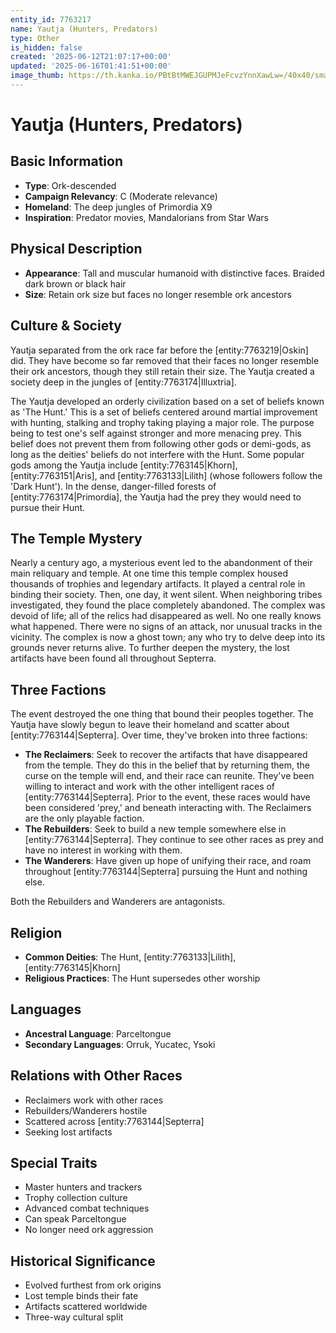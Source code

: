 ```yaml
---
entity_id: 7763217
name: Yautja (Hunters, Predators)
type: Other
is_hidden: false
created: '2025-06-12T21:07:17+00:00'
updated: '2025-06-16T01:41:51+00:00'
image_thumb: https://th.kanka.io/PBtBtMWEJGUPMJeFcvzYnnXawLw=/40x40/smart/src/campaigns/322885/9f0da5c9-7e5c-43a2-bfb3-dbae385d05e1.png
---
```


# Yautja (Hunters, Predators)

## Basic Information

- **Type**: Ork-descended
- **Campaign Relevancy**: C (Moderate relevance)
- **Homeland**: The deep jungles of Primordia X9
- **Inspiration**: Predator movies, Mandalorians from Star Wars

## Physical Description

- **Appearance**: Tall and muscular humanoid with distinctive faces. Braided dark brown or black hair
- **Size**: Retain ork size but faces no longer resemble ork ancestors

## Culture & Society

Yautja separated from the ork race far before the [entity:7763219|Oskin] did. They have become so far removed that their faces no longer resemble their ork ancestors, though they still retain their size. The Yautja created a society deep in the jungles of [entity:7763174|Illuxtria].

The Yautja developed an orderly civilization based on a set of beliefs known as 'The Hunt.' This is a set of beliefs centered around martial improvement with hunting, stalking and trophy taking playing a major role. The purpose being to test one's self against stronger and more menacing prey. This belief does not prevent them from following other gods or demi-gods, as long as the deities' beliefs do not interfere with the Hunt. Some popular gods among the Yautja include [entity:7763145|Khorn], [entity:7763151|Aris], and [entity:7763133|Lilith] (whose followers follow the 'Dark Hunt'). In the dense, danger-filled forests of [entity:7763174|Primordia], the Yautja had the prey they would need to pursue their Hunt.

## The Temple Mystery

Nearly a century ago, a mysterious event led to the abandonment of their main reliquary and temple. At one time this temple complex housed thousands of trophies and legendary artifacts. It played a central role in binding their society. Then, one day, it went silent. When neighboring tribes investigated, they found the place completely abandoned. The complex was devoid of life; all of the relics had disappeared as well. No one really knows what happened. There were no signs of an attack, nor unusual tracks in the vicinity. The complex is now a ghost town; any who try to delve deep into its grounds never returns alive. To further deepen the mystery, the lost artifacts have been found all throughout Septerra.

## Three Factions

The event destroyed the one thing that bound their peoples together. The Yautja have slowly begun to leave their homeland and scatter about [entity:7763144|Septerra]. Over time, they've broken into three factions:

- **The Reclaimers**: Seek to recover the artifacts that have disappeared from the temple. They do this in the belief that by returning them, the curse on the temple will end, and their race can reunite. They've been willing to interact and work with the other intelligent races of [entity:7763144|Septerra]. Prior to the event, these races would have been considered 'prey,' and beneath interacting with. The Reclaimers are the only playable faction.
- **The Rebuilders**: Seek to build a new temple somewhere else in [entity:7763144|Septerra]. They continue to see other races as prey and have no interest in working with them.
- **The Wanderers**: Have given up hope of unifying their race, and roam throughout [entity:7763144|Septerra] pursuing the Hunt and nothing else.

Both the Rebuilders and Wanderers are antagonists.

## Religion

- **Common Deities**: The Hunt, [entity:7763133|Lilith], [entity:7763145|Khorn]
- **Religious Practices**: The Hunt supersedes other worship

## Languages

- **Ancestral Language**: Parceltongue
- **Secondary Languages**: Orruk, Yucatec, Ysoki

## Relations with Other Races

- Reclaimers work with other races
- Rebuilders/Wanderers hostile
- Scattered across [entity:7763144|Septerra]
- Seeking lost artifacts

## Special Traits

- Master hunters and trackers
- Trophy collection culture
- Advanced combat techniques
- Can speak Parceltongue
- No longer need ork aggression

## Historical Significance

- Evolved furthest from ork origins
- Lost temple binds their fate
- Artifacts scattered worldwide
- Three-way cultural split